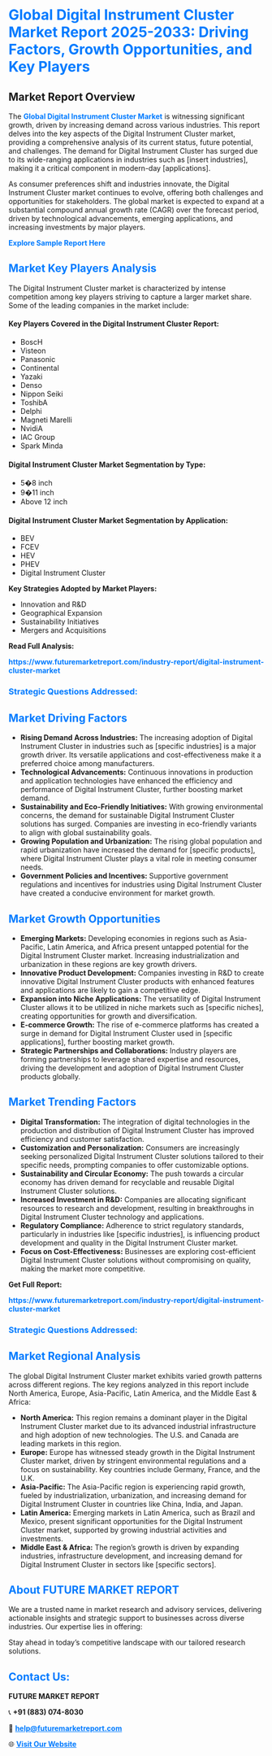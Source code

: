 <h1 style="color: #007BFF;">Global Digital Instrument Cluster Market Report 2025-2033: Driving Factors, Growth Opportunities, and Key Players</h1>

<section id="overview">
<h2>Market Report Overview</h2>
<p>The <a href="https://www.futuremarketreport.com/industry-report/digital-instrument-cluster-market" style="color: #007BFF; text-decoration: none;"><strong>Global Digital Instrument Cluster Market</strong></a> is witnessing significant growth, driven by increasing demand across various industries. This report delves into the key aspects of the Digital Instrument Cluster market, providing a comprehensive analysis of its current status, future potential, and challenges. The demand for Digital Instrument Cluster has surged due to its wide-ranging applications in industries such as [insert industries], making it a critical component in modern-day [applications].</p>
<p>As consumer preferences shift and industries innovate, the Digital Instrument Cluster market continues to evolve, offering both challenges and opportunities for stakeholders. The global market is expected to expand at a substantial compound annual growth rate (CAGR) over the forecast period, driven by technological advancements, emerging applications, and increasing investments by major players.</p>
</section>

<section id="overview">
<p><a href="https://www.futuremarketreport.com/request-sample/reportId=127961" style="color: #007BFF; text-decoration: none;"><strong>Explore Sample Report Here</strong></a></p>
</section>

<section id="key-players">
<h2 style="color: #007BFF;">Market Key Players Analysis</h2>
<p>The Digital Instrument Cluster market is characterized by intense competition among key players striving to capture a larger market share. Some of the leading companies in the market include:</p>
<h4>Key Players Covered in the Digital Instrument Cluster Report:</h4>
<ul><li>BoscH</li><li>Visteon</li><li>Panasonic</li><li>Continental</li><li>Yazaki</li><li>Denso</li><li>Nippon Seiki</li><li>ToshibA</li><li>Delphi</li><li>Magneti Marelli</li><li>NvidiA</li><li>IAC Group</li><li>Spark Minda</li></ul>
<h4>Digital Instrument Cluster Market Segmentation by Type:</h4>
<ul><li>5�8 inch</li><li>9�11 inch</li><li>Above 12 inch</li></ul>

<h4>Digital Instrument Cluster Market Segmentation by Application:</h4>
<ul><li>BEV</li><li>FCEV</li><li>HEV</li><li>PHEV</li><li>Digital Instrument Cluster</li></ul>
<p><strong>Key Strategies Adopted by Market Players:</strong></p>
<ul>
<li>Innovation and R&D</li>
<li>Geographical Expansion</li>
<li>Sustainability Initiatives</li>
<li>Mergers and Acquisitions</li>
</ul>
</section>

<section>
<p><strong>Read Full Analysis: </strong></p><a href="https://www.futuremarketreport.com/industry-report/digital-instrument-cluster-market" style="color: #007BFF; text-decoration: none;"><strong>https://www.futuremarketreport.com/industry-report/digital-instrument-cluster-market</strong></a>
<h3 style="color: #007BFF;">Strategic Questions Addressed:</h3>
</section>

<section id="driving-factors">
<h2 style="color: #007BFF;">Market Driving Factors</h2>
<ul>
<li><strong>Rising Demand Across Industries:</strong> The increasing adoption of Digital Instrument Cluster in industries such as [specific industries] is a major growth driver. Its versatile applications and cost-effectiveness make it a preferred choice among manufacturers.</li>
<li><strong>Technological Advancements:</strong> Continuous innovations in production and application technologies have enhanced the efficiency and performance of Digital Instrument Cluster, further boosting market demand.</li>
<li><strong>Sustainability and Eco-Friendly Initiatives:</strong> With growing environmental concerns, the demand for sustainable Digital Instrument Cluster solutions has surged. Companies are investing in eco-friendly variants to align with global sustainability goals.</li>
<li><strong>Growing Population and Urbanization:</strong> The rising global population and rapid urbanization have increased the demand for [specific products], where Digital Instrument Cluster plays a vital role in meeting consumer needs.</li>
<li><strong>Government Policies and Incentives:</strong> Supportive government regulations and incentives for industries using Digital Instrument Cluster have created a conducive environment for market growth.</li>
</ul>
</section>

<section id="growth-opportunities">
<h2 style="color: #007BFF;">Market Growth Opportunities</h2>
<ul>
<li><strong>Emerging Markets:</strong> Developing economies in regions such as Asia-Pacific, Latin America, and Africa present untapped potential for the Digital Instrument Cluster market. Increasing industrialization and urbanization in these regions are key growth drivers.</li>
<li><strong>Innovative Product Development:</strong> Companies investing in R&D to create innovative Digital Instrument Cluster products with enhanced features and applications are likely to gain a competitive edge.</li>
<li><strong>Expansion into Niche Applications:</strong> The versatility of Digital Instrument Cluster allows it to be utilized in niche markets such as [specific niches], creating opportunities for growth and diversification.</li>
<li><strong>E-commerce Growth:</strong> The rise of e-commerce platforms has created a surge in demand for Digital Instrument Cluster used in [specific applications], further boosting market growth.</li>
<li><strong>Strategic Partnerships and Collaborations:</strong> Industry players are forming partnerships to leverage shared expertise and resources, driving the development and adoption of Digital Instrument Cluster products globally.</li>
</ul>
</section>

<section id="trending-factors">
<h2 style="color: #007BFF;">Market Trending Factors</h2>
<ul>
<li><strong>Digital Transformation:</strong> The integration of digital technologies in the production and distribution of Digital Instrument Cluster has improved efficiency and customer satisfaction.</li>
<li><strong>Customization and Personalization:</strong> Consumers are increasingly seeking personalized Digital Instrument Cluster solutions tailored to their specific needs, prompting companies to offer customizable options.</li>
<li><strong>Sustainability and Circular Economy:</strong> The push towards a circular economy has driven demand for recyclable and reusable Digital Instrument Cluster solutions.</li>
<li><strong>Increased Investment in R&D:</strong> Companies are allocating significant resources to research and development, resulting in breakthroughs in Digital Instrument Cluster technology and applications.</li>
<li><strong>Regulatory Compliance:</strong> Adherence to strict regulatory standards, particularly in industries like [specific industries], is influencing product development and quality in the Digital Instrument Cluster market.</li>
<li><strong>Focus on Cost-Effectiveness:</strong> Businesses are exploring cost-efficient Digital Instrument Cluster solutions without compromising on quality, making the market more competitive.</li>
</ul>
</section>

<section>
<p><strong>Get Full Report: </strong></p><a href="https://www.futuremarketreport.com/industry-report/digital-instrument-cluster-market" style="color: #007BFF; text-decoration: none;"><strong>https://www.futuremarketreport.com/industry-report/digital-instrument-cluster-market</strong></a>
<h3 style="color: #007BFF;">Strategic Questions Addressed:</h3>
</section>


<section id="regional-analysis">
<h2 style="color: #007BFF;">Market Regional Analysis</h2>
<p>The global Digital Instrument Cluster market exhibits varied growth patterns across different regions. The key regions analyzed in this report include North America, Europe, Asia-Pacific, Latin America, and the Middle East & Africa:</p>
<ul>
<li><strong>North America:</strong> This region remains a dominant player in the Digital Instrument Cluster market due to its advanced industrial infrastructure and high adoption of new technologies. The U.S. and Canada are leading markets in this region.</li>
<li><strong>Europe:</strong> Europe has witnessed steady growth in the Digital Instrument Cluster market, driven by stringent environmental regulations and a focus on sustainability. Key countries include Germany, France, and the U.K.</li>
<li><strong>Asia-Pacific:</strong> The Asia-Pacific region is experiencing rapid growth, fueled by industrialization, urbanization, and increasing demand for Digital Instrument Cluster in countries like China, India, and Japan.</li>
<li><strong>Latin America:</strong> Emerging markets in Latin America, such as Brazil and Mexico, present significant opportunities for the Digital Instrument Cluster market, supported by growing industrial activities and investments.</li>
<li><strong>Middle East & Africa:</strong> The region’s growth is driven by expanding industries, infrastructure development, and increasing demand for Digital Instrument Cluster in sectors like [specific sectors].</li>
</ul>
</section>

<footer>
<h2 style="color: #007BFF;">About FUTURE MARKET REPORT</h2>
<p>We are a trusted name in market research and advisory services, delivering actionable insights and strategic support to businesses across diverse industries. Our expertise lies in offering:</p>

<p>Stay ahead in today’s competitive landscape with our tailored research solutions.</p>

<h2 style="color: #007BFF;">Contact Us:</h2>
<p><strong>FUTURE MARKET REPORT</strong></p>
<p>📞 <strong>+91 (883) 074-8030</strong></p>
<p>📧 <strong><a href="mailto:help@futuremarketreport.com" style="color: #007BFF;">help@futuremarketreport.com</a></strong></p>
<p>🌐 <strong><a href="https://www.futuremarketreport.com/" style="color: #007BFF;">Visit Our Website</a></strong></p>
</footer>